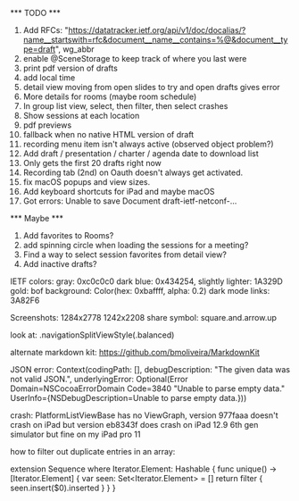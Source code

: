 *** TODO ***

1. Add RFCs: "https://datatracker.ietf.org/api/v1/doc/docalias/?name__startswith=rfc&document__name__contains=%@&document__type=draft", wg_abbr
2. enable @SceneStorage to keep track of where you last were
3. print pdf version of drafts
4. add local time
5. detail view moving from open slides to try and open drafts gives error
6. More details for rooms (maybe room schedule)
7. In group list view, select, then filter, then select crashes
8. Show sessions at each location
9. pdf previews
10. fallback when no native HTML version of draft
11. recording menu item isn't always active (observed object problem?)
12. Add draft / presentation / charter / agenda date to download list
13. Only gets the first 20 drafts right now
14. Recording tab (2nd) on Oauth doesn't always get activated.
15. fix macOS popups and view sizes.
16. Add keyboard shortcuts for iPad and maybe macOS
17. Got errors: Unable to save Document draft-ietf-netconf-...

*** Maybe ***

1. Add favorites to Rooms?
2. add spinning circle when loading the sessions for a meeting?
3. Find a way to select session favorites from detail view?
4. Add inactive drafts?


IETF colors:
	gray: 0xc0c0c0
	dark blue: 0x434254, slightly lighter: 1A329D
	gold: 
	bof background: Color(hex: 0xbaffff, alpha: 0.2)
	dark mode links: 3A82F6

Screenshots:
	1284x2778
	1242x2208
share symbol: square.and.arrow.up

look at: .navigationSplitViewStyle(.balanced)

alternate markdown kit:
https://github.com/bmoliveira/MarkdownKit

JSON error:
Context(codingPath: [], debugDescription: "The given data was not valid JSON.", underlyingError: Optional(Error Domain=NSCocoaErrorDomain Code=3840 "Unable to parse empty data." UserInfo={NSDebugDescription=Unable to parse empty data.}))


crash: PlatformListViewBase has no ViewGraph, version 977faaa doesn't crash on iPad but version eb8343f does crash on iPad 12.9 6th gen simulator but fine on my iPad pro 11 

how to filter out duplicate entries in an array:

extension Sequence where Iterator.Element: Hashable {
    func unique() -> [Iterator.Element] {
        var seen: Set<Iterator.Element> = []
        return filter { seen.insert($0).inserted }
    }
}
